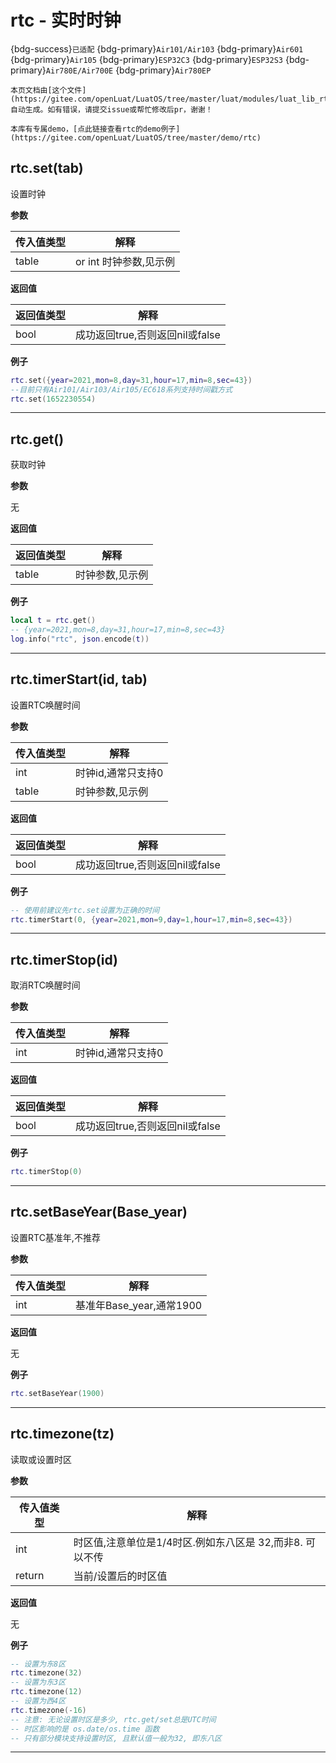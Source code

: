 # rtc - 实时时钟

{bdg-success}`已适配` {bdg-primary}`Air101/Air103` {bdg-primary}`Air601` {bdg-primary}`Air105` {bdg-primary}`ESP32C3` {bdg-primary}`ESP32S3` {bdg-primary}`Air780E/Air700E` {bdg-primary}`Air780EP`

```{note}
本页文档由[这个文件](https://gitee.com/openLuat/LuatOS/tree/master/luat/modules/luat_lib_rtc.c)自动生成。如有错误，请提交issue或帮忙修改后pr，谢谢！
```

```{tip}
本库有专属demo，[点此链接查看rtc的demo例子](https://gitee.com/openLuat/LuatOS/tree/master/demo/rtc)
```

## rtc.set(tab)



设置时钟

**参数**

|传入值类型|解释|
|-|-|
|table|or int 时钟参数,见示例|

**返回值**

|返回值类型|解释|
|-|-|
|bool|成功返回true,否则返回nil或false|

**例子**

```lua
rtc.set({year=2021,mon=8,day=31,hour=17,min=8,sec=43})
--目前只有Air101/Air103/Air105/EC618系列支持时间戳方式
rtc.set(1652230554)

```

---

## rtc.get()



获取时钟

**参数**

无

**返回值**

|返回值类型|解释|
|-|-|
|table|时钟参数,见示例|

**例子**

```lua
local t = rtc.get()
-- {year=2021,mon=8,day=31,hour=17,min=8,sec=43}
log.info("rtc", json.encode(t))

```

---

## rtc.timerStart(id, tab)



设置RTC唤醒时间

**参数**

|传入值类型|解释|
|-|-|
|int|时钟id,通常只支持0|
|table|时钟参数,见示例|

**返回值**

|返回值类型|解释|
|-|-|
|bool|成功返回true,否则返回nil或false|

**例子**

```lua
-- 使用前建议先rtc.set设置为正确的时间
rtc.timerStart(0, {year=2021,mon=9,day=1,hour=17,min=8,sec=43})

```

---

## rtc.timerStop(id)



取消RTC唤醒时间

**参数**

|传入值类型|解释|
|-|-|
|int|时钟id,通常只支持0|

**返回值**

|返回值类型|解释|
|-|-|
|bool|成功返回true,否则返回nil或false|

**例子**

```lua
rtc.timerStop(0)

```

---

## rtc.setBaseYear(Base_year)



设置RTC基准年,不推荐

**参数**

|传入值类型|解释|
|-|-|
|int|基准年Base_year,通常1900|

**返回值**

无

**例子**

```lua
rtc.setBaseYear(1900)

```

---

## rtc.timezone(tz)



读取或设置时区

**参数**

|传入值类型|解释|
|-|-|
|int|时区值,注意单位是1/4时区.例如东八区是 32,而非8. 可以不传|
|return|当前/设置后的时区值|

**返回值**

无

**例子**

```lua
-- 设置为东8区
rtc.timezone(32)
-- 设置为东3区
rtc.timezone(12)
-- 设置为西4区
rtc.timezone(-16)
-- 注意: 无论设置时区是多少, rtc.get/set总是UTC时间
-- 时区影响的是 os.date/os.time 函数
-- 只有部分模块支持设置时区, 且默认值一般为32, 即东八区

```

---

